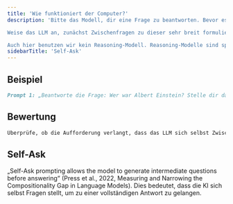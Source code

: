 ```yaml
---
title: 'Wie funktioniert der Computer?'
description: 'Bitte das Modell, dir eine Frage zu beantworten. Bevor es das tut, soll es aber zunächst Zwischenfragen formulieren, die es dann ebenfalls beantwortet. Probiere es einmal mit: Wie funktioniert ein Computer?

Weise das LLM an, zunächst Zwischenfragen zu dieser sehr breit formulierten Frage zu formulieren.

Auch hier benutzen wir kein Reasoning-Modell. Reasoning-Modelle sind speziell dafür konfiguriert, Zwischenschritte zu machen. Sie nutzen die Technik "Self-Ask" oft schon einfach so, ohne das du vorher danach gefragt hast.'
sidebarTitle: 'Self-Ask'
---
```


## Beispiel

```markdown icon="markdown" wrap
Prompt 1: „Beantworte die Frage: Wer war Albert Einstein? Stelle dir dabei zuerst Zwischenfragen, um deine Antwort zu strukturieren.“ Prompt 2: „Erkläre, wie ein Computer funktioniert, indem du dir selbst Teilfragen stellst.“
```

## Bewertung

```markdown icon="markdown" wrap
Überprüfe, ob die Aufforderung verlangt, dass das LLM sich selbst Zwischenfragen stellt.
```

## Self-Ask
„Self-Ask prompting allows the model to generate intermediate questions before answering“ (Press et al., 2022, Measuring and Narrowing the Compositionality Gap in Language Models). Dies bedeutet, dass die KI sich selbst Fragen stellt, um zu einer vollständigen Antwort zu gelangen.